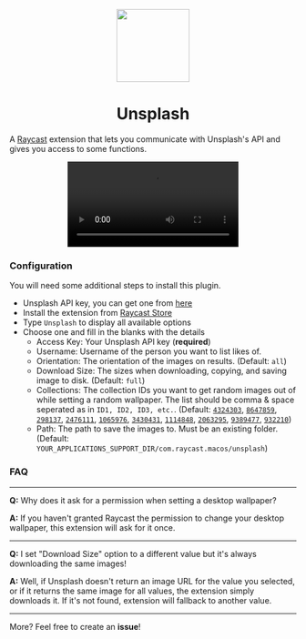 <p align="center">
  <img src="assets/command-icon.png" height="128">
   <h1 align="center">Unsplash</h1>
</p>

A [Raycast](https://raycast.com/) extension that lets you communicate with Unsplash's API and gives you access to some functions.

<p align="center">
   <video src="TO_BE_ADDED" />
</p>

### Configuration

You will need some additional steps to install this plugin.

- Unsplash API key, you can get one from [here](https://unsplash.com/developers)
- Install the extension from [Raycast Store](https://www.raycast.com/eggsy/unsplash)
- Type `Unsplash` to display all available options
- Choose one and fill in the blanks with the details
  - Access Key: Your Unsplash API key (**required**)
  - Username: Username of the person you want to list likes of.
  - Orientation: The orientation of the images on results. (Default: `all`)
  - Download Size: The sizes when downloading, copying, and saving image to disk. (Default: `full`)
  - Collections: The collection IDs you want to get random images out of while setting a random wallpaper. The list should be comma & space seperated as in `ID1, ID2, ID3, etc.`. (Default: [`4324303`](https://unsplash.com/collections/4324303), [`8647859`](https://unsplash.com/collections/8647859), [`298137`](https://unsplash.com/collections/298137), [`2476111`](https://unsplash.com/collections/2476111), [`1065976`](https://unsplash.com/collections/1065976), [`3430431`](https://unsplash.com/collections/3430431), [`1114848`](https://unsplash.com/collections/1114848), [`2063295`](https://unsplash.com/collections/2063295), [`9389477`](https://unsplash.com/collections/9389477), [`932210`](https://unsplash.com/collections/932210))
  - Path: The path to save the images to. Must be an existing folder. (Default: `YOUR_APPLICATIONS_SUPPORT_DIR/com.raycast.macos/unsplash`)

### FAQ

---

**Q:** Why does it ask for a permission when setting a desktop wallpaper?

**A:** If you haven't granted Raycast the permission to change your desktop wallpaper, this extension will ask for it once.

---

**Q:** I set "Download Size" option to a different value but it's always downloading the same images!

**A:** Well, if Unsplash doesn't return an image URL for the value you selected, or if it returns the same image for all values, the extension simply downloads it. If it's not found, extension will fallback to another value.

---

More? Feel free to create an **issue**!
